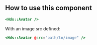 ## How to use this component

```handlebars
<Hds::Avatar />
```

With an image src defined:

```handlebars
<Hds::Avatar @src="path/to/image" />
```
